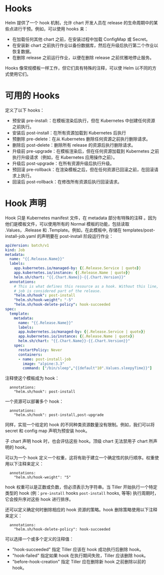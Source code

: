# Hooks

Helm 提供了一个 hook 机制，允许 chart 开发人员在 release 的生命周期中的某些点进行干预。例如，可以使用 hooks 来：

- 在加载任何其他 chart 之前，在安装过程中加载 ConfigMap 或 Secret。
- 在安装新 chart 之前执行作业以备份数据库，然后在升级后执行第二个作业以恢复数据。
- 在删除 release 之前运行作业，以便在删除 release 之前优雅地停止服务。

Hooks 像常规模板一样工作，但它们具有特殊的注释，可以使 Helm 以不同的方式使用它们。

# 可用的 Hooks

定义了以下 hooks：

- 预安装 pre-install:：在模板渲染后执行，但在 Kubernetes 中创建任何资源之前执行。
- 安装后 post-install：在所有资源加载到 Kubernetes 后执行
- 预删除 pre-delete：在从 Kubernetes 删除任何资源之前执行删除请求。
- 删除后 post-delete：删除所有 release 的资源后执行删除请求。
- 升级前 pre-upgrade：在模板渲染后，但在任何资源加载到 Kubernetes 之前执行升级请求（例如，在 Kubernetes 应用操作之前）。
- 升级后 post-upgrade：在所有资源升级后执行升级。
- 预回滚 pre-rollback：在渲染模板之后，但在任何资源已回滚之前，在回滚请求上执行。
- 回滚后 post-rollback：在修改所有资源后执行回滚请求。

# Hook 声明

Hook 只是 Kubernetes manifest 文件，在 metadata 部分有特殊的注释 。因为他们是模板文件，可以使用所有的 Normal 模板的功能，包括读取 .Values，.Release 和 .Template。例如，在此模板中, 存储在 templates/post-install-job.yaml 的声明要在 post-install 阶段运行作业：

```yaml
apiVersion: batch/v1
kind: Job
metadata:
  name: "{{.Release.Name}}"
  labels:
    app.kubernetes.io/managed-by: {{.Release.Service | quote}}
    app.kubernetes.io/instance: {{.Release.Name | quote}}
    helm.sh/chart: "{{.Chart.Name}}-{{.Chart.Version}}"
  annotations:
    # This is what defines this resource as a hook. Without this line, the
    # job is considered part of the release.
    "helm.sh/hook": post-install
    "helm.sh/hook-weight": "-5"
    "helm.sh/hook-delete-policy": hook-succeeded
spec:
  template:
    metadata:
      name: "{{.Release.Name}}"
      labels:
      app.kubernetes.io/managed-by: {{.Release.Service | quote}}
      app.kubernetes.io/instance: {{.Release.Name | quote}}
      helm.sh/chart: "{{.Chart.Name}}-{{.Chart.Version}}"
    spec:
      restartPolicy: Never
      containers:
      - name: post-install-job
        image: "alpine:3.3"
        command: ["/bin/sleep","{{default"10".Values.sleepyTime}}"]
```

注释使这个模板成为 hook：

```
  annotations:
    "helm.sh/hook": post-install
```

一个资源可以部署多个 hook：

```
  annotations:
    "helm.sh/hook": post-install,post-upgrade
```

同样，实现一个给定的 hook 的不同种类资源数量没有限制。例如，我们可以将 secret 和 config map 声明为预安装 hook。

子 chart 声明 hook 时，也会评估这些 hook。顶级 chart 无法禁用子 chart 所声明的 hook。

可以为一个 hook 定义一个权重，这将有助于建立一个确定性的执行顺序。权重使用以下注释来定义：

```
  annotations:
    "helm.sh/hook-weight": "5"
```

hook 权重可以是正数或负数，但必须表示为字符串。当 Tiller 开始执行一个特定类型的 hook (例：`pre-install` hooks `post-install` hooks, 等等) 执行周期时，它会按升序对这些 hook 进行排序。

还可以定义确定何时删除相应的 hook 资源的策略。hook 删除策略使用以下注释来定义：

```
  annotations:
    "helm.sh/hook-delete-policy": hook-succeeded
```

可以选择一个或多个定义的注释值：

- "hook-succeeded" 指定 Tiller 应该在 hook 成功执行后删除 hook。
- "hook-failed" 指定如果 hook 在执行期间失败，Tiller 应该删除 hook。
- "before-hook-creation" 指定 Tiller 应在删除新 hook 之前删除以前的 hook。

